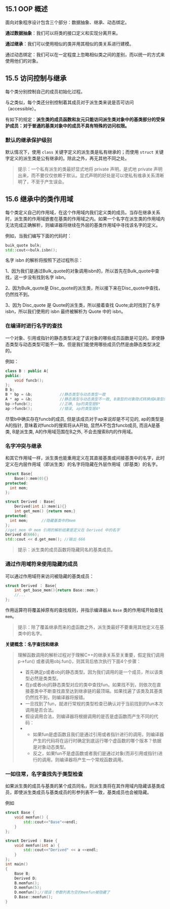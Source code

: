 ## 15.1 OOP 概述

面向对象程序设计包含三个部分：数据抽象、继承、动态绑定。

**通过数据抽象**：我们可以将类的接口定义和实现分离开来。

**通过继承**：我们可以使用相似的类并用其相似的类关系进行建模。

通过动态绑定：我们可以在一定程度上忽略相似类之间的差别，而以统一的方式来使用他们的对象。



## 15.5 访问控制与继承

每个类分别控制自己的成员初始化过程。

与之类似，每个类还分别控制着其成员对于派生类来说是否可访问（accessible）。

有如下的规定：**派生类的成员函数和友元只能访问派生类对象中的基类部分的受保护成员：对于普通的基类对象中的成员不具有特殊的访问权限。**

### 默认的继承保护级别

默认情况下，使用 `class` 关键字定义的派生类是私有继承的；而使用 `struct` 关键字定义的派生类是公有继承的。除此之外，再无其他不同之处。

> 提示：一个私有派生的类最好显式地将 private 声明，是式地 private 声明出来，而不要仅仅依赖于默认。显式声明的好处是可以使私有维承关系清晰明了，不至于产生误会。

## 15.6 继承中的类作用域

每个类定义自己的作用域，在这个作用域内我们定义类的成员。当存在继承关系时，派生类的作用域嵌套在基类的作用域之内。如果一个名字在派生类的作用域内无法完成正确解析，则编译器将继续在外层的基类作用域中寻找该名字的定义。

例如，当我们编写下面的代码时：

```c++
buik_quote bulk;
std::cout<<bulk.isbn();
```

名字 isbn 的解析将按照下述过程所示：

1、因为我们是通过Bulk_quote的对象调用isbn的，所以首先在Bulk_quote中查找，这一步没有找到名字 isbn。

2、因为Bulk_quote是 Disc_quote的派生类，所以接下来在Disc_quote中查找，仍然找不到。

3、因为 Disc_quote 是 Quote的派生类，所以接着查找 Quote;此时找到了名字 isbn，所以我们使用的 isbn 最终被解析为 Quote 中的 isbn。

### 在编译时进行名字的查找

一个对象、引用或指针的静态类型决定了该对象的哪些成员函数是可见的。即使静态类型与动态类型可能不一致。但是我们能使用哪些成员仍然是由静态类型决定的。

例如：

```c++
class B : public A{
public:
    void funcb();
};
B b;
B * bp = &b;            //静态类型与动态类型一致
A * ap = &b;            //静态类型与动态类型不一致, B类型的对象隐式转换成A类型的对象, 派生类对象隐式转换成基类对象.
bp->funcb();            //正确, bp的类型是B*
ap->funcb();            //错误, ap的类型是A*
```

尽管b中确实存在funcb的成员, 但是该成员对于ap来说却是不可见的, ap的类型是A的指针, 意味着对funcb的搜索将从A开始, 显然A不包含funcb成员, 而且A是基类, B是派生类, A的作用域范围在B之外, 不会去搜索B内的作用域。

### 名字冲突与继承

和其它作用域一样，派生类也能重用定义在其直接基类或间接基类中的名字，此时定义在内层作用域（即派生类）的名字将隐藏在外层作用域（即基类）的名字。

```c++
struct Base{
	Base():mem(0){}
protected:
  int mem;
};

struct Derived : Base{
	Derived(int i):mem(i){}
	int get_mem() {return mem;}
protected:
  int mem;		//隐藏基类中的mem
};
//get_mem 中 mem 引用的解析结果是定义在 Derived 中的名字
Derived d(666);
std::cout << d.get_mem(); //输出 666
```

> 提示：派生类的成员函数将隐藏同名的基类成员。

### 通过作用域符来使用隐藏的成员

可以通过作用域符来访问被隐藏的基类成员：

```c++
struct Derived ： Base{
	int get_base_mem(){return Base::mem;}
	//...
};
```

作用运算符将覆盖掉原有的查找规则，并指示编译器从 `Base` 类的作用域开始查找 `mem`。

> 提示：除了覆盖继承而来的虚函数之外，派生类最好不要重用其他定义在基类中的名字。

**关键概念：名字查找和继承**

> 理解函数调用的解析过程对于理解C++的继承关系至关重要，假定我们调用p->fun() 或者调用obj.fun()，则其背后依次执行下面4个步骤：
>
> - 首先确定p或者obj的静态类型。因为我们调用的是一个成员，所以该类型必然是类类型。
> - 在p或者obj的静态类型对应的类中查找fun。如果找不到，则依次在直接基类中不断查找直至达到继承链的最顶端。如果找遍了该类及其基类仍然找不到，则编译器将报错。
> - 一旦找到了fun，就进行常规的类型检查已确认对于当前找到的fun本次调用是否合法。
> - 假设调用合法，则编译器将根据调用的是否是虚函数而产生不同的代码：
> - - 如果fun是虚函数且我们是通过引用或者指针进行的调用，则编译器产生的代码将在运行时确定到底运行哪个虚函数的哪个版本？依据是对象动态类型。
>   - 反之，如果fun不是虚函数或者我们是通过对象(而非引用或指针)进行的调用，则编译器将产生一个常规函数调用。

### 一如往常，名字查找先于类型检查

如果派生类的成员与基类的某个成员同名，则派生类将在其作用域内隐藏该基类成员，即使派生类成员与基类成员的形参列表不一致，基类成员也会被隐藏。

例如

```c++
struct Base {
    void memfun() {
        std::cout<<"Base"<<endl;
    }
};

struct Derived : Base {
    void memfun(int a) {
        std::cout<<"Derived" << a <<endl;
    }
};
int main()
{
    Base B;
    Derived D;
    B.memfun();
    D.memfun(5);
  	D.memfun();//错误：参数列表为空的memfun被隐藏了
    D.Base::memfun();
}
```

